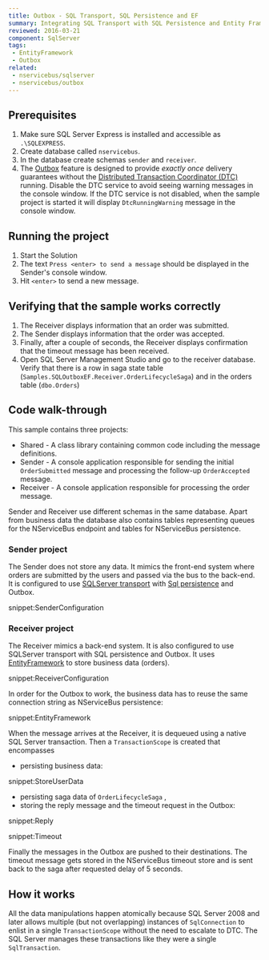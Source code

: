 ```yaml
---
title: Outbox - SQL Transport, SQL Persistence and EF
summary: Integrating SQL Transport with SQL Persistence and Entity Framework user data store using outbox.
reviewed: 2016-03-21
component: SqlServer
tags:
 - EntityFramework
 - Outbox
related:
 - nservicebus/sqlserver
 - nservicebus/outbox
---
```



## Prerequisites

 1. Make sure SQL Server Express is installed and accessible as `.\SQLEXPRESS`.
 1. Create database called `nservicebus`.
 1. In the database create schemas `sender` and `receiver`.
 1. The [Outbox](/nservicebus/outbox) feature is designed to provide *exactly once* delivery guarantees without the [Distributed Transaction Coordinator (DTC)](https://msdn.microsoft.com/en-us/library/windows/desktop/ms684146.aspx) running. Disable the DTC service to avoid seeing warning messages in the console window. If the DTC service is not disabled, when the sample project is started it will display `DtcRunningWarning` message in the console window.


## Running the project

 1. Start the Solution
 1. The text `Press <enter> to send a message` should be displayed in the Sender's console window.
 1. Hit `<enter>` to send a new message.


## Verifying that the sample works correctly

 1. The Receiver displays information that an order was submitted.
 1. The Sender displays information that the order was accepted.
 1. Finally, after a couple of seconds, the Receiver displays confirmation that the timeout message has been received.
 1. Open SQL Server Management Studio and go to the receiver database. Verify that there is a row in saga state table (`Samples.SQLOutboxEF.Receiver.OrderLifecycleSaga`) and in the orders table (`dbo.Orders`)


## Code walk-through

This sample contains three projects:

 * Shared - A class library containing common code including the message definitions.
 * Sender - A console application responsible for sending the initial `OrderSubmitted` message and processing the follow-up `OrderAccepted` message.
 * Receiver - A console application responsible for processing the order message.

Sender and Receiver use different schemas in the same database. Apart from business data the database also contains tables representing queues for the NServiceBus endpoint and tables for NServiceBus persistence.


### Sender project

The Sender does not store any data. It mimics the front-end system where orders are submitted by the users and passed via the bus to the back-end. It is configured to use [SQLServer transport](/nservicebus/sqlserver/) with [Sql persistence](/nservicebus/sql-persistence/) and Outbox.

snippet:SenderConfiguration


### Receiver project

The Receiver mimics a back-end system. It is also configured to use SQLServer transport with SQL persistence  and Outbox. It uses [EntityFramework](https://msdn.microsoft.com/en-us/library/gg696172.aspx) to store business data (orders).

snippet:ReceiverConfiguration

In order for the Outbox to work, the business data has to reuse the same connection string as NServiceBus persistence:

snippet:EntityFramework

When the message arrives at the Receiver, it is dequeued using a native SQL Server transaction. Then a `TransactionScope` is created that encompasses

 * persisting business data:

snippet:StoreUserData

 * persisting saga data of `OrderLifecycleSaga` ,
 * storing the reply message and the timeout request in the Outbox:

snippet:Reply

snippet:Timeout

Finally the messages in the Outbox are pushed to their destinations. The timeout message gets stored in the NServiceBus timeout store and is sent back to the saga after requested delay of 5 seconds.


## How it works

All the data manipulations happen atomically because SQL Server 2008 and later allows multiple (but not overlapping) instances of `SqlConnection` to enlist in a single `TransactionScope` without the need to escalate to DTC. The SQL Server manages these transactions like they were a single `SqlTransaction`.